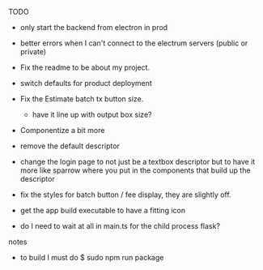 TODO
- only start the backend from electron in prod
- better errors when I can't connect to the electrum servers (public or private)
- Fix the readme to be about my project.
- switch defaults for product deployment
- Fix the Estimate batch tx button size. 
  - have it line up with output box size?
- Componentize a bit more 
- remove the default descriptor
- change the login page to not just be a textbox descriptor but to have it more like sparrow where you put in the components that build up the descriptor
- fix the styles for batch button / fee display, they are slightly off.

- get the app build executable to have a fitting icon
- do I need to wait at all in main.ts for the child process flask?

notes
- to build I must do 
$ sudo npm run package
